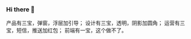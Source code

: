 ### Hi there 👋

<!--
**cxx3668119/cxx3668119** is a ✨ _special_ ✨ repository because its `README.md` (this file) appears on your GitHub profile.

Here are some ideas to get you started:

- 🔭 I’m currently working on ...
- 🌱 I’m currently learning ...
- 👯 I’m looking to collaborate on ...
- 🤔 I’m looking for help with ...
- 💬 Ask me about ...
- 📫 How to reach me: ...
- 😄 Pronouns: ...
- ⚡ Fun fact: ...
-->

<!-- ![](https://github-readme-stats.vercel.app/api?username=cxx3668119) -->
产品有三宝，弹窗，浮层加引导；
设计有三宝，透明，阴影加圆角；
运营有三宝，短信，推送加红包；
前端有一宝，这个做不了。
